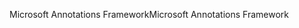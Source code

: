 <span data-ttu-id="ea498-101">Microsoft Annotations Framework</span><span class="sxs-lookup"><span data-stu-id="ea498-101">Microsoft Annotations Framework</span></span>